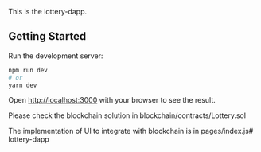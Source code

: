 This is the lottery-dapp.

## Getting Started

Run the development server:

```bash
npm run dev
# or
yarn dev
```

Open [http://localhost:3000](http://localhost:3000) with your browser to see the result.

Please check the blockchain solution in blockchain/contracts/Lottery.sol

The implementation of UI to integrate with blockchain is in pages/index.js# lottery-dapp
